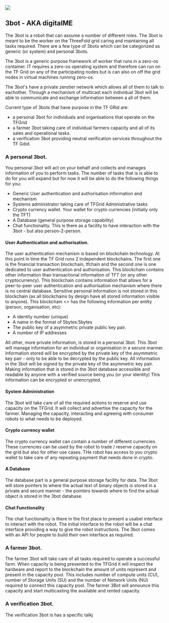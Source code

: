 ![](digitalme_wb.png)

## 3bot - AKA digitalME

The 3bot is a robot that can assume a number of different roles.  The 3bot is meant to be the worker on the ThreeFold grid caring and maintaining all tasks required. There are a few type of 3bots which can be categorized as generic (or system) and personal 3bots.

The 3bot is a generic purpose framework of worker that runs in a zero-os container.  IT requires a zero-os operating system and therefore can run on the TF Grid on any of the participating nodes but is can also on off the grid nodes in virtual machines running zero-os.

The 3bot's have a private zerotier network which allows all of them to talk to eachother.  Through a mechanism of multicast each individual 3bot will be able to communicate and exchange information between a all of them.

Current type of 3bots that have purpose in the TF GRid are:
 - a personal 3bot for individuals and organisations that operate on the TFGrid
 - a farmer 3bot taking care of individual farmers capacity and all of its sales and operational tasks.
 - a verification 3bot providing neutral verification services throughout the TF Gdid.

### A personal 3bot.
You personal 3bot will act on your behalf and collects and manages information of you to perform tasks. The number of tasks that is is able to do for you will expand but for now it will be able to do the following things for you:
 - Generic User authentication and authorisation information and mechanism
 - Systems administrator taking care of TFGrid Administrative tasks
 - Crypto currency wallet.  Your wallet for crypto currencies (initially only the TFT)
 - A Database (general purpose storage capability)
 - Chat functionality. This is there as a facility to have interaction with the 3bot - but also person-2-person.

#### User Authentication and authorisation.
The user authentication mechanism is based on blockchain technology.  At this point in time the TF Grid runs 2 independent blockchains.  The first one is the financial transaction blockchain, tfchain and the second one is one dedicated to user authentication and authorisation. This blockchain contains other information than transactional information of TFT (or any other cryptocurrency).  This blockchain contains information that allows for a peer-to-peer user authentication and authorisation mechanism where there is no central database.  Sensitive personal information is not stored in this blockchain (as all blockchains by design have all stored information visible to anyone).  This blockchain <<need to come up with a name for this>> has the following information per entity (person, organisation, etc):
 - A identity number (unique)
 - A name in the format of 5bytes:5bytes
 - The public key of a asymmetric private public key pair.
 - A number of  IP addresses

All other, more private information, is stored in a personal 3bot.  This 3bot will manage information for an individual or organisation in a secure manner.  Information stored will be encrypted by the private key of the asymmetric key pair - only to be able to be decrypted by the public  key. All information in the 3bot will be signed by the private key of the asymmetric key pair.  Making information that is stored in the 3bot database accessible and readable by anyone with a verified source being you (or your identity)  This information can be encrypted or unencrypted.

#### System Administration
The 3bot will take care of all the required actions to reserve and use capacity on the TFGrid.  It will collect and advertise the capacity for the farmer.  Managing the capacity, interacting and agreeing with consumer robots to what needs to be deployed.

#### Crypto currency wallet
The crypto currency wallet can contain a number of different currencies.  These currencies can be used by the robot to trade / reserve capacity on the grid but also for other use cases.  THe robot has access to you crypto wallet to take care of any repeating payment that needs done in crypto.


#### A Database
The database part is a general purpose storage facility for data.  The 3bot will store pointers to where the actual text of binary objects is stored in a private and secure manner - the pointers towards where to find the actual object is stored in the 3bot database.

#### Chat Functionality
The chat functionality is there in the first place to present a usabel interface to interact with the robot.  The initial interface to the robot will be a chat interface providing a way to give the robot instructions.  The 3bot comes with an API for people to build their own interface as required.   

### A farmer 3bot.
The farmer 3bot will take care of all tasks required to operate a successful farm.  When capacity is being presented to the TFGrid it will inspect the hardware and report to the blockchain the amount of units represent and present in the capacity pool.  This includes number of compute units (CU), number of Storage Units (SU) and the number of Network Units (NU) required to connect this capacity pool.  The farmer 3Bot will announce this capacity and start multicasting the available and rented capacity.

### A verification 3bot.
The verification 3bot is has a specific talkj 
